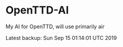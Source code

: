 # OpenTTD-AI
My AI for OpenTTD, will use primarily air

Latest backup: Sun Sep 15 01:14:01 UTC 2019
